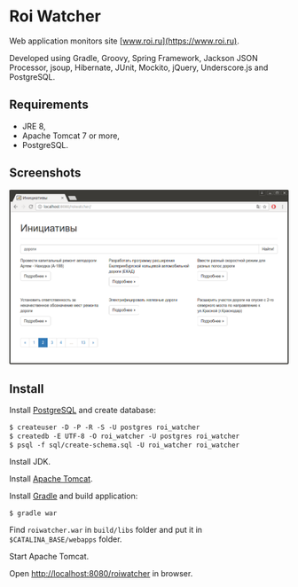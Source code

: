 Roi Watcher
===========

Web application monitors site [www.roi.ru](https://www.roi.ru).

Developed using Gradle, Groovy, Spring Framework, Jackson JSON Processor, jsoup, Hibernate, JUnit, Mockito, jQuery,
Underscore.js and PostgreSQL.

## Requirements

* JRE 8,
* Apache Tomcat 7 or more,
* PostgreSQL.

## Screenshots

![Main window](roi-watcher.png)

## Install

Install [PostgreSQL](https://www.postgresql.org) and create database:

```
$ createuser -D -P -R -S -U postgres roi_watcher
$ createdb -E UTF-8 -O roi_watcher -U postgres roi_watcher
$ psql -f sql/create-schema.sql -U roi_watcher roi_watcher
```

Install JDK.

Install [Apache Tomcat](https://tomcat.apache.org/).

Install [Gradle](https://gradle.org) and build application:

```
$ gradle war
```

Find `roiwatcher.war` in `build/libs` folder and put it in `$CATALINA_BASE/webapps` folder.

Start Apache Tomcat.

Open [http://localhost:8080/roiwatcher](http://localhost:8080/roiwatcher) in browser.
